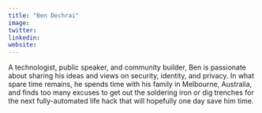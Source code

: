 ```yaml
---
title: "Ben Dechrai"
image:
twitter:
linkedin:
website:
---
```


A technologist, public speaker, and community builder, Ben is passionate about sharing his ideas and views on security, identity, and privacy. In what spare time remains, he spends time with his family in Melbourne, Australia, and finds too many excuses to get out the soldering iron or dig trenches for the next fully-automated life hack that will hopefully one day save him time.